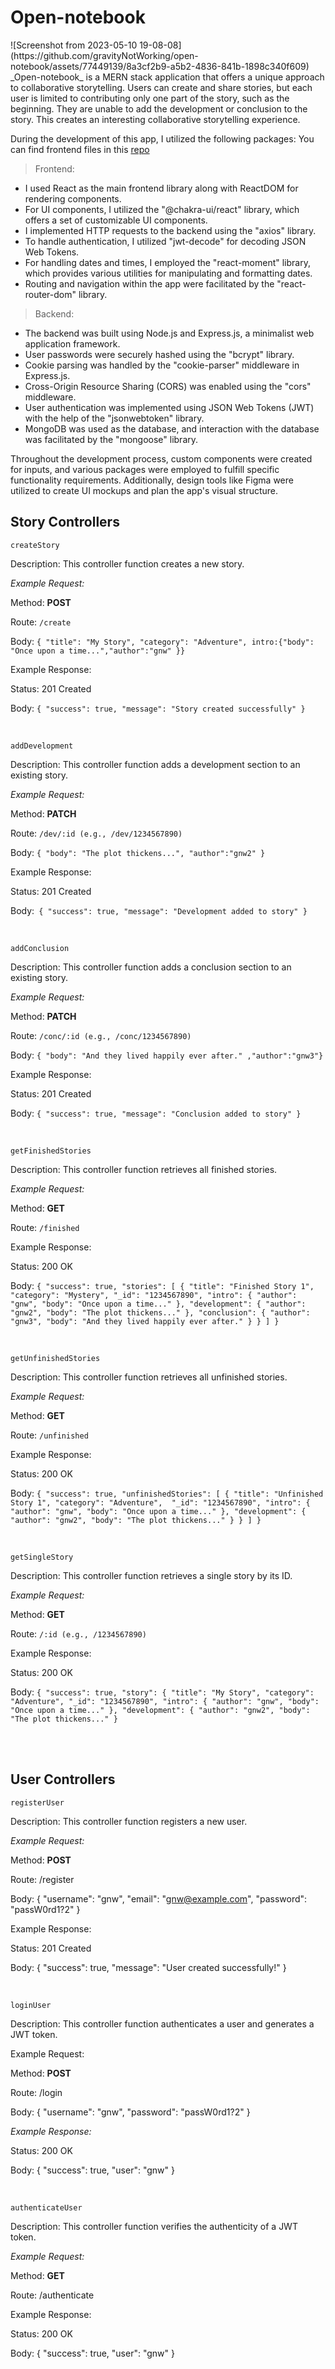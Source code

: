 <h1>Open-notebook</h1>
![Screenshot from 2023-05-10 19-08-08](https://github.com/gravityNotWorking/open-notebook/assets/77449139/8a3cf2b9-a5b2-4836-841b-1898c340f609)
_Open-notebook_ is a MERN stack application that offers a unique approach to collaborative storytelling. Users can create and share stories, but each user is limited to contributing only one part of the story, such as the beginning. They are unable to add the development or conclusion to the story. This creates an interesting collaborative storytelling experience.


During the development of this app, I utilized the following packages:
You can find frontend files in this [repo](https://github.com/gravityNotWorking/on-frontend)
> Frontend: 

-   I used React as the main frontend library along with ReactDOM for rendering components.
-   For UI components, I utilized the "@chakra-ui/react" library, which offers a set of customizable UI components.
-   I implemented HTTP requests to the backend using the "axios" library.
-   To handle authentication, I utilized "jwt-decode" for decoding JSON Web Tokens.
-   For handling dates and times, I employed the "react-moment" library, which provides various utilities for manipulating and formatting dates.
-   Routing and navigation within the app were facilitated by the "react-router-dom" library.
        
> Backend:

-   The backend was built using Node.js and Express.js, a minimalist web application framework.
-   User passwords were securely hashed using the "bcrypt" library.
-   Cookie parsing was handled by the "cookie-parser" middleware in Express.js.
-   Cross-Origin Resource Sharing (CORS) was enabled using the "cors" middleware.
-   User authentication was implemented using JSON Web Tokens (JWT) with the help of the "jsonwebtoken" library.
-   MongoDB was used as the database, and interaction with the database was facilitated by the "mongoose" library.
  
Throughout the development process, custom components were created for inputs, and various packages were employed to fulfill specific functionality requirements. Additionally, design tools like Figma were utilized to create UI mockups and plan the app's visual structure.


## Story Controllers

    createStory

Description: This controller function creates a new story.


*Example Request:*


Method: **POST**


Route: `/create`


Body: `{ "title": "My Story", "category": "Adventure", intro:{"body": "Once upon a time...","author":"gnw" }}`

Example Response:


Status: 201 Created


Body: `{ "success": true, "message": "Story created successfully" }`


<br>





    addDevelopment

Description: This controller function adds a development section to an existing story.


*Example Request:*


Method: **PATCH**


Route: `/dev/:id (e.g., /dev/1234567890)`


Body: `{ "body": "The plot thickens...", "author":"gnw2" }`


Example Response:


Status: 201 Created

Body:` { "success": true, "message": "Development added to story" }`


<br>


    addConclusion

Description: This controller function adds a conclusion section to an existing story.


*Example Request:*


Method: **PATCH**


Route: `/conc/:id (e.g., /conc/1234567890)`


Body: `{ "body": "And they lived happily ever after." ,"author":"gnw3"}`


Example Response:


Status: 201 Created


Body: `{ "success": true, "message": "Conclusion added to story" }`


<br>


    getFinishedStories

Description: This controller function retrieves all finished stories.


*Example Request:*


Method: **GET**


Route: `/finished`


Example Response:


Status: 200 OK

Body: `{ "success": true, "stories": [ { "title": "Finished Story 1", "category": "Mystery", "_id": "1234567890", "intro": { "author": "gnw", "body": "Once upon a time..." }, "development": { "author": "gnw2", "body": "The plot thickens..." }, "conclusion": { "author": "gnw3", "body": "And they lived happily ever after." } } ] }`

<br>


    getUnfinishedStories

Description: This controller function retrieves all unfinished stories.


*Example Request:*


Method: **GET**


Route: `/unfinished`


Example Response:


Status: 200 OK


Body: `{ "success": true, "unfinishedStories": [ { "title": "Unfinished Story 1", "category": "Adventure",  "_id": "1234567890", "intro": { "author": "gnw", "body": "Once upon a time..." }, "development": { "author": "gnw2", "body": "The plot thickens..." } } ] }`

<br>


    getSingleStory

Description: This controller function retrieves a single story by its ID.


*Example Request:*


Method: **GET**


Route: `/:id (e.g., /1234567890)`


Example Response:


Status: 200 OK


Body: `{ "success": true, "story": { "title": "My Story", "category": "Adventure", "_id": "1234567890", "intro": { "author": "gnw", "body": "Once upon a time..." }, "development": { "author": "gnw2", "body": "The plot thickens..." }`

<br><br>



## User Controllers

    registerUser

Description: This controller function registers a new user.


*Example Request:*


Method: **POST**


Route: /register


Body: { "username": "gnw", "email": "gnw@example.com", "password": "passW0rd1?2" }


Example Response:


Status: 201 Created


Body: { "success": true, "message": "User created successfully!" }

<br>

    loginUser

Description: This controller function authenticates a user and generates a JWT token.


Example Request:


Method: **POST**


Route: /login


Body: { "username": "gnw", "password": "passW0rd1?2" }


*Example Response:*


Status: 200 OK


Body: { "success": true, "user": "gnw" }

<br>

    authenticateUser

Description: This controller function verifies the authenticity of a JWT token.


*Example Request:*


Method: **GET**


Route: /authenticate


Example Response:


Status: 200 OK


Body: { "success": true, "user": "gnw" }




